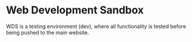 # Web Development Sandbox
 WDS is a testing environment (dev), where all functionality is tested before being pushed to the main website. 
